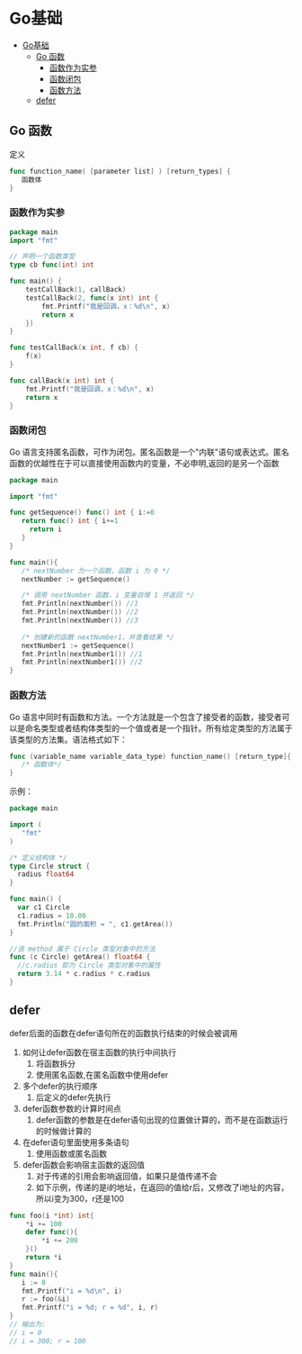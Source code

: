 # Go基础

- [Go基础](#go基础)
  - [Go 函数](#go-函数)
    - [函数作为实参](#函数作为实参)
    - [函数闭包](#函数闭包)
    - [函数方法](#函数方法)
  - [defer](#defer)

## Go 函数

定义

```go
func function_name( [parameter list] ) [return_types] {
   函数体
}
```

### 函数作为实参

```go
package main
import "fmt"

// 声明一个函数类型
type cb func(int) int

func main() {
    testCallBack(1, callBack)
    testCallBack(2, func(x int) int {
        fmt.Printf("我是回调，x：%d\n", x)
        return x
    })
}

func testCallBack(x int, f cb) {
    f(x)
}

func callBack(x int) int {
    fmt.Printf("我是回调，x：%d\n", x)
    return x
}
```

### 函数闭包

Go 语言支持匿名函数，可作为闭包。匿名函数是一个"内联"语句或表达式。匿名函数的优越性在于可以直接使用函数内的变量，不必申明,返回的是另一个函数

```go
package main

import "fmt"

func getSequence() func() int { i:=0
   return func() int { i+=1
     return i  
   }
}

func main(){
   /* nextNumber 为一个函数，函数 i 为 0 */
   nextNumber := getSequence()  

   /* 调用 nextNumber 函数，i 变量自增 1 并返回 */
   fmt.Println(nextNumber()) //1
   fmt.Println(nextNumber()) //2
   fmt.Println(nextNumber()) //3
   
   /* 创建新的函数 nextNumber1，并查看结果 */
   nextNumber1 := getSequence()  
   fmt.Println(nextNumber1()) //1
   fmt.Println(nextNumber1()) //2
}
```

### 函数方法

Go 语言中同时有函数和方法。一个方法就是一个包含了接受者的函数，接受者可以是命名类型或者结构体类型的一个值或者是一个指针。所有给定类型的方法属于该类型的方法集。语法格式如下：

```go
func (variable_name variable_data_type) function_name() [return_type]{
   /* 函数体*/
}
```

示例：

```go
package main

import (
   "fmt"  
)

/* 定义结构体 */
type Circle struct {
  radius float64
}

func main() {
  var c1 Circle
  c1.radius = 10.00
  fmt.Println("圆的面积 = ", c1.getArea())
}

//该 method 属于 Circle 类型对象中的方法
func (c Circle) getArea() float64 {
  //c.radius 即为 Circle 类型对象中的属性
  return 3.14 * c.radius * c.radius
}
```

## defer

defer后面的函数在defer语句所在的函数执行结束的时候会被调用

1. 如何让defer函数在宿主函数的执行中间执行
   1. 将函数拆分
   2. 使用匿名函数,在匿名函数中使用defer
2. 多个defer的执行顺序
   1. 后定义的defer先执行
3. defer函数参数的计算时间点
   1. defer函数的参数是在defer语句出现的位置做计算的，而不是在函数运行的时候做计算的
4. 在defer语句里面使用多条语句
   1. 使用函数或匿名函数
5. defer函数会影响宿主函数的返回值
   1. 对于传递的引用会影响返回值，如果只是值传递不会
   2. 如下示例，传递的是i的地址，在返回i的值给r后，又修改了i地址的内容，所以i变为300，r还是100
```go
func foo(i *int) int{
    *i += 100
    defer func(){
        *i += 200
    }()
    return *i
}
func main(){
   i := 0
   fmt.Printf("i = %d\n", i)
   r := foo(&i)
   fmt.Printf("i = %d; r = %d", i, r)
}
// 输出为:
// i = 0
// i = 300; r = 100
```
